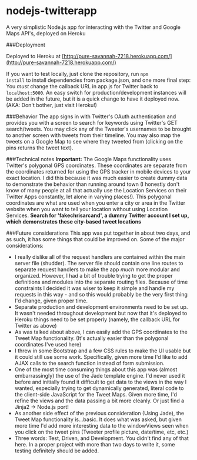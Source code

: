 nodejs-twitterapp
=================

A very simplistic Node.js app for interacting with the Twitter and Google Maps API's, deployed on Heroku

###Deployment

Deployed to Heroku at [http://pure-savannah-7218.herokuapp.com/](http://pure-savannah-7218.herokuapp.com/)

If you want to test locally, just clone the repository, run <code>npm install</code> to install dependencies from package.json, and one more final step: You *must* change the callback URL in app.js for Twitter back to <code>localhost:5000</code>. An easy switch for production/development instances will be added in the future, but it is a quick change to have it deployed now. (AKA: Don't bother, just visit Heroku!)

###Behavior
The app signs in with Twitter's OAuth authentication and provides you with a screen to search for keywords using Twitter's GET search/tweets. You may click any of the Tweeter's usernames to be brought to another screen with tweets from their timeline. You may also map the tweets on a Google Map to see where they tweeted from (clicking on the pins returns the tweet text). 

###Technical notes
**Important:** The Google Maps functionality uses Twitter's polygonal GPS coordinates. These coordinates are separate from the coordinates returned for using the GPS tracker in mobile devices to your exact location. I did this because it was much easier to create dummy data to demonstrate the behavior than running around town (I honestly don't know of many people at all that actually use the Location Services on their Twitter Apps constantly, let alone in varying places!). This polygonal coordinates are what are used when you enter a city or area in the Twitter website when you want to tell your location without using Location Services. **Search for 'fakechrisarcand', a dummy Twitter account I set up, which demonstrates these city-based tweet locations**

 

###Future considerations
This app was put together in about two days, and as such, it has some things that could be improved on. Some of the major considerations: 

* I really dislike all of the request handlers are contained within the main server file (shudder). The server file should contain one line routes to separate request handlers to make the app *much* more modular and organized. However, I had a bit of trouble trying to get the proper definitions and modules into the separate routing files. Because of time constraints I decided it was wiser to keep it simple and handle my requests in this way - and so this would probably be the very first thing I'd change, given proper time.
* Separate production and development environments need to be set up. It wasn't needed throughout development but now that it's deployed to Heroku things need to be set properly (namely, the callback URL for Twitter as above)
* As was talked about above, I can easily add the GPS coordinates to the Tweet Map functionality. (It's actually easier than the polygonal coordinates I've used here)
* I threw in some Bootstrap and a few CSS rules to make the UI usable but it could still use some work. Specifically, given more time I'd like to add AJAX calls to the search function instead of form submission. 
* One of the most time consuming things about this app was (almost embarrassingly) the use of the Jade template engine. I'd never used it before and initially found it difficult to get data to the views in the way I wanted, especially trying to get dynamically generated, literal code to the client-side JavaScript for the Tweet Maps. Given more time, I'd refine the views and the data passing a bit more cleanly. Or just find a Jinja2 -> Node.js port!
* As another side effect of the previous consideration (Using Jade), the Tweet Map functionality is...basic. It does what was asked, but given more time I'd add more interesting data to the windowViews seen when you click on the tweet pins (Tweeter profile picture, date/time, etc, etc.)
* Three words: Test, Driven, and Development. You didn't find any of that here. In a proper project with more than two days to write it, some testing definitely should be added. 
